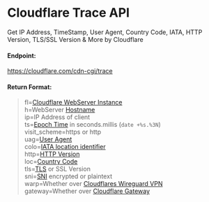 # Cloudflare Trace API
Get IP Address, TimeStamp, User Agent, Country Code, IATA, HTTP Version, TLS/SSL Version &amp; More by Cloudflare

#### Endpoint:
https://cloudflare.com/cdn-cgi/trace

#### Return Format:
> fl=[Cloudflare WebServer Instance](https://community.cloudflare.com/t/what-does-the-fl-field-in-cdn-cgi-trace-represent/150595)<br>
h=WebServer [Hostname](https://en.wikipedia.org/wiki/Hostname)<br>
ip=IP Address of client<br>
ts=[Epoch Time](https://en.wikipedia.org/wiki/Unix_time) in seconds.millis (`date +%s.%3N`)<br>
visit_scheme=https or http<br>
uag=[User Agent](https://developer.mozilla.org/en-US/docs/Web/HTTP/Headers/User-Agent)<br>
colo=[IATA location identifier](https://en.wikipedia.org/wiki/IATA_airport_code)<br>
http=[HTTP Version](https://en.wikipedia.org/wiki/Hypertext_Transfer_Protocol)<br>
loc=[Country Code](https://en.wikipedia.org/wiki/ISO_3166-1_alpha-2)<br>
tls=[TLS](https://en.wikipedia.org/wiki/Transport_Layer_Security) or SSL Version<br>
sni=[SNI](https://en.wikipedia.org/wiki/Server_Name_Indication) encrypted or plaintext<br>
warp=Whether over [Cloudflares Wireguard VPN](https://1.1.1.1/)<br>
gateway=Whether over [Cloudflare Gateway](https://www.cloudflare.com/teams/gateway/)<br>


